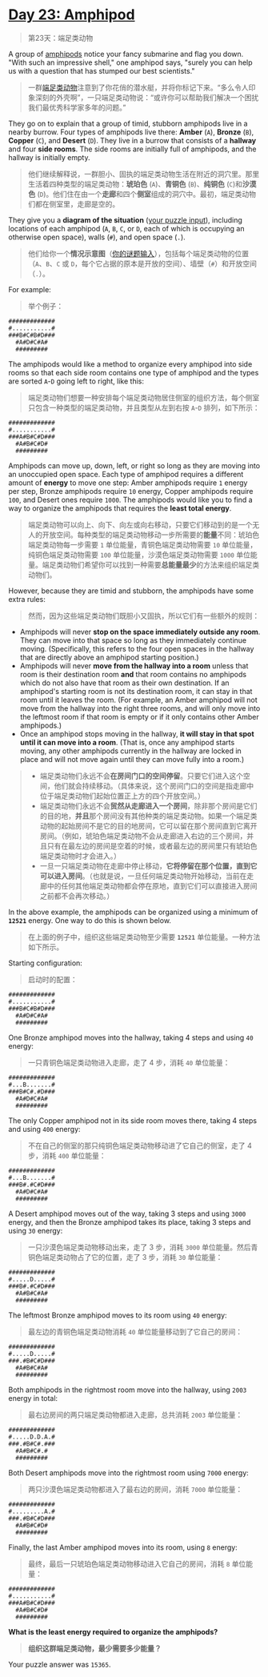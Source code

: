 # [Day 23: Amphipod](https://adventofcode.com/2021/day/23)

> 第23天：端足类动物

A group of [amphipods](https://en.wikipedia.org/wiki/Amphipoda) notice your fancy submarine and flag you down. "With such an impressive shell," one amphipod says, "surely you can help us with a question that has stumped our best scientists."

> 一群[端足类动物](https://en.wikipedia.org/wiki/Amphipoda)注意到了你花俏的潜水艇，并将你标记下来。“多么令人印象深刻的外壳啊”，一只端足类动物说：“或许你可以帮助我们解决一个困扰我们最优秀科学家多年的问题。”

They go on to explain that a group of timid, stubborn amphipods live in a nearby burrow. Four types of amphipods live there: **Amber** (`A`), **Bronze** (`B`), **Copper** (`C`), and **Desert** (`D`). They live in a burrow that consists of a **hallway** and four **side rooms**. The side rooms are initially full of amphipods, and the hallway is initially empty.

> 他们继续解释说，一群胆小、固执的端足类动物生活在附近的洞穴里。那里生活着四种类型的端足类动物：**琥珀色** (`A`)、**青铜色** (`B`)、**纯铜色** (`C`)和**沙漠色** (`D`)。他们住在由一个**走廊**和四个**侧室**组成的洞穴中。最初，端足类动物们都在侧室里，走廊是空的。

They give you a **diagram of the situation** ([your puzzle input](day23.txt)), including locations of each amphipod (`A`, `B`, `C`, or `D`, each of which is occupying an otherwise open space), walls (`#`), and open space (`.`).

> 他们给你一个**情况示意图**（[你的谜题输入](day23.txt)），包括每个端足类动物的位置（`A`、`B`、`C` 或 `D`，每个它占据的原本是开放的空间）、墙壁（`#`）和开放空间（`.`）。

For example:

> 举个例子：

```'
#############
#...........#
###B#C#B#D###
  #A#D#C#A#
  #########
```

The amphipods would like a method to organize every amphipod into side rooms so that each side room contains one type of amphipod and the types are sorted `A`-`D` going left to right, like this:

> 端足类动物们想要一种安排每个端足类动物居住侧室的组织方法，每个侧室只包含一种类型的端足类动物，并且类型从左到右按 `A`-`D` 排列，如下所示：

```'
#############
#...........#
###A#B#C#D###
  #A#B#C#D#
  #########
```

Amphipods can move up, down, left, or right so long as they are moving into an unoccupied open space. Each type of amphipod requires a different amount of **energy** to move one step: Amber amphipods require `1` energy per step, Bronze amphipods require `10` energy, Copper amphipods require `100`, and Desert ones require `1000`. The amphipods would like you to find a way to organize the amphipods that requires the **least total energy**.

> 端足类动物可以向上、向下、向左或向右移动，只要它们移动到的是一个无人的开放空间。每种类型的端足类动物移动一步所需要的**能量**不同：琥珀色端足类动物每一步需要 `1` 单位能量，青铜色端足类动物需要 `10` 单位能量，纯铜色端足类动物需要 `100` 单位能量，沙漠色端足类动物需要 `1000` 单位能量。端足类动物们希望你可以找到一种需要**总能量最少**的方法来组织端足类动物们。

However, because they are timid and stubborn, the amphipods have some extra rules:

> 然而，因为这些端足类动物们既胆小又固执，所以它们有一些额外的规则：

- Amphipods will never **stop on the space immediately outside any room**. They can move into that space so long as they immediately continue moving. (Specifically, this refers to the four open spaces in the hallway that are directly above an amphipod starting position.)
- Amphipods will never **move from the hallway into a room** unless that room is their destination room **and** that room contains no amphipods which do not also have that room as their own destination. If an amphipod's starting room is not its destination room, it can stay in that room until it leaves the room. (For example, an Amber amphipod will not move from the hallway into the right three rooms, and will only move into the leftmost room if that room is empty or if it only contains other Amber amphipods.)
- Once an amphipod stops moving in the hallway, **it will stay in that spot until it can move into a room**. (That is, once any amphipod starts moving, any other amphipods currently in the hallway are locked in place and will not move again until they can move fully into a room.)

> - 端足类动物们永远不会**在房间门口的空间停留**。只要它们进入这个空间，他们就会持续移动。（具体来说，这个房间门口的空间是指走廊中位于端足类动物们起始位置正上方的四个开放空间。）
> - 端足类动物们永远不会**贸然从走廊进入一个房间**，除非那个房间是它们的目的地，**并且**那个房间没有其他种类的端足类动物。如果一个端足类动物的起始房间不是它的目的地房间，它可以留在那个房间直到它离开房间。（例如，琥珀色端足类动物不会从走廊进入右边的三个房间，并且只有在最左边的房间是空着的时候，或者最左边的房间里只有琥珀色端足类动物时才会进入。）
> - 一旦一只端足类动物在走廊中停止移动，**它将停留在那个位置，直到它可以进入房间**。（也就是说，一旦任何端足类动物开始移动，当前在走廊中的任何其他端足类动物都会停在原地，直到它们可以直接进入房间之前都不会再次移动。）

In the above example, the amphipods can be organized using a minimum of **`12521`** energy. One way to do this is shown below.

> 在上面的例子中，组织这些端足类动物至少需要 **`12521`** 单位能量。一种方法如下所示。

Starting configuration:

> 启动时的配置：

```'
#############
#...........#
###B#C#B#D###
  #A#D#C#A#
  #########
```

One Bronze amphipod moves into the hallway, taking 4 steps and using `40` energy:

> 一只青铜色端足类动物进入走廊，走了 4 步，消耗 `40` 单位能量：

```'
#############
#...B.......#
###B#C#.#D###
  #A#D#C#A#
  #########
```

The only Copper amphipod not in its side room moves there, taking 4 steps and using `400` energy:

> 不在自己的侧室的那只纯铜色端足类动物移动进了它自己的侧室，走了 4 步，消耗 `400` 单位能量：

```'
#############
#...B.......#
###B#.#C#D###
  #A#D#C#A#
  #########
```

A Desert amphipod moves out of the way, taking 3 steps and using `3000` energy, and then the Bronze amphipod takes its place, taking 3 steps and using `30` energy:

> 一只沙漠色端足类动物移动出来，走了 3 步，消耗 `3000` 单位能量。然后青铜色端足类动物占了它的位置，走了 3 步，消耗 `30` 单位能量：

```'
#############
#.....D.....#
###B#.#C#D###
  #A#B#C#A#
  #########
```

The leftmost Bronze amphipod moves to its room using `40` energy:

> 最左边的青铜色端足类动物消耗 `40` 单位能量移动到了它自己的房间：

```'
#############
#.....D.....#
###.#B#C#D###
  #A#B#C#A#
  #########
```

Both amphipods in the rightmost room move into the hallway, using `2003` energy in total:

> 最右边房间的两只端足类动物都进入走廊，总共消耗 `2003` 单位能量：

```'
#############
#.....D.D.A.#
###.#B#C#.###
  #A#B#C#.#
  #########
```

Both Desert amphipods move into the rightmost room using `7000` energy:

> 两只沙漠色端足类动物都进入了最右边的房间，消耗 `7000` 单位能量：

```'
#############
#.........A.#
###.#B#C#D###
  #A#B#C#D#
  #########
```

Finally, the last Amber amphipod moves into its room, using `8` energy:

> 最终，最后一只琥珀色端足类动物移动进入它自己的房间，消耗 `8` 单位能量：

```'
#############
#...........#
###A#B#C#D###
  #A#B#C#D#
  #########
```

**What is the least energy required to organize the amphipods?**

> **组织这群端足类动物，最少需要多少能量？**

Your puzzle answer was `15365`.

